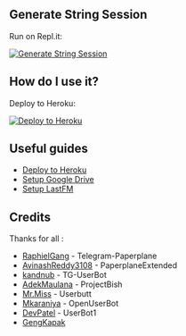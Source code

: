 ## Generate String Session

Run on Repl.it:
<p><a href="http://dclxvi.anggar96s.repl.run"> <img src="https://img.shields.io/badge/run-string__session.py-blue?style=for-the-badge&logo=repl.it" alt="Generate String Session" /></a></p>

## How do I use it?

Deploy to Heroku:
<p><a href="https://heroku.com/deploy"> <img src="https://www.herokucdn.com/deploy/button.svg" alt="Deploy to Heroku" /></a></p>

## Useful guides

* [Deploy to Heroku](https://telegra.ph/How-to-host-a-Telegram-Userbot-11-02)
* [Setup Google Drive](https://telegra.ph/How-To-Setup-Google-Drive-04-03)
* [Setup LastFM](https://telegra.ph/How-to-set-up-LastFM-module-for-Paperplane-userbot-11-02)

## Credits

Thanks for all : 
* [RaphielGang](https://github.com/RaphielGang) - Telegram-Paperplane
* [AvinashReddy3108](https://github.com/AvinashReddy3108) - PaperplaneExtended
* [kandnub](https://github.com/kandnub) - TG-UserBot
* [AdekMaulana](https://github.com/adekmaulana) - ProjectBish
* [Mr.Miss](https://github.com/keselekpermen69) - Userbutt
* [Mkaraniya](https://github.com/mkaraniya) - OpenUserBot
* [DevPatel](https://github.com/Devp73) - UserBot1
* [GengKapak](https://github.com/GengKapak/DCLXVI/graphs/contributors)
